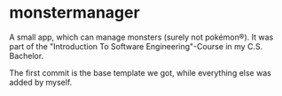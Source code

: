 # monstermanager
A small app, which can manage monsters (surely not pokémon®). It was part of the "Introduction To Software Engineering"-Course in my C.S. Bachelor.

The first commit is the base template we got, while everything else was added by myself.
